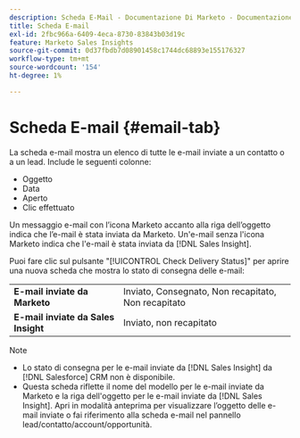 ```yaml
---
description: Scheda E-Mail - Documentazione Di Marketo - Documentazione Del Prodotto
title: Scheda E-mail
exl-id: 2fbc966a-6409-4eca-8730-83843b03d19c
feature: Marketo Sales Insights
source-git-commit: 0d37fbdb7d08901458c1744dc68893e155176327
workflow-type: tm+mt
source-wordcount: '154'
ht-degree: 1%

---
```


# Scheda E-mail {#email-tab}

La scheda e-mail mostra un elenco di tutte le e-mail inviate a un contatto o a un lead. Include le seguenti colonne:

* Oggetto
* Data
* Aperto
* Clic effettuato

Un messaggio e-mail con l’icona Marketo accanto alla riga dell’oggetto indica che l’e-mail è stata inviata da Marketo. Un&#39;e-mail senza l&#39;icona Marketo indica che l&#39;e-mail è stata inviata da [!DNL Sales Insight].

Puoi fare clic sul pulsante &quot;[!UICONTROL Check Delivery Status]&quot; per aprire una nuova scheda che mostra lo stato di consegna delle e-mail:

<table> 
 <tbody>
  <tr>
   <td><strong>E-mail inviate da Marketo</strong></td>
   <td>Inviato, Consegnato, Non recapitato, Non recapitato</td>
  </tr>
  <tr>
   <td><strong>E-mail inviate da Sales Insight</strong></td>
   <td>Inviato, non recapitato</td>
  </tr>
 </tbody>
</table>

>[!NOTE]
>
>* Lo stato di consegna per le e-mail inviate da [!DNL Sales Insight] da [!DNL Salesforce] CRM non è disponibile.
>* Questa scheda riflette il nome del modello per le e-mail inviate da Marketo e la riga dell&#39;oggetto per le e-mail inviate da [!DNL Sales Insight]. Apri in modalità anteprima per visualizzare l’oggetto delle e-mail inviate o fai riferimento alla scheda e-mail nel pannello lead/contatto/account/opportunità.
